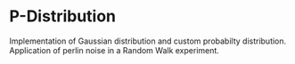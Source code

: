 # P-Distribution
Implementation of Gaussian distribution and custom probabilty distribution. Application of perlin noise in a Random Walk experiment. 
